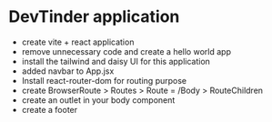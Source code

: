 # DevTinder application

- create vite + react application
- remove unnecessary code and create a hello world app
- install the tailwind and daisy UI for this application
- added navbar to App.jsx
- Install react-router-dom for routing purpose
- create BrowserRoute > Routes > Route = /Body > RouteChildren
- create an outlet in your body component 
- create a footer